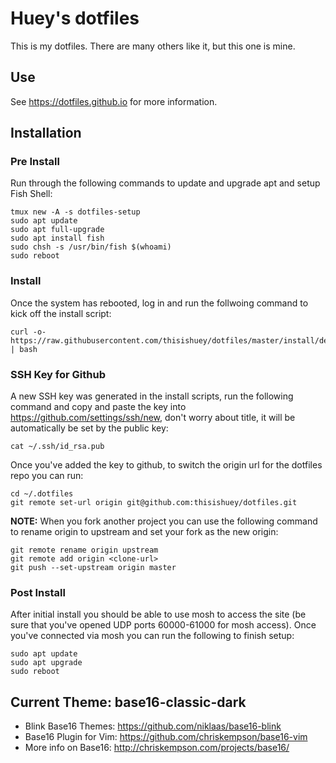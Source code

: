 # Huey's dotfiles

This is my dotfiles. There are many others like it, but this one is mine.

## Use

See https://dotfiles.github.io for more information.

## Installation

### Pre Install

Run through the following commands to update and upgrade apt and setup Fish Shell:

```
tmux new -A -s dotfiles-setup
sudo apt update
sudo apt full-upgrade
sudo apt install fish
sudo chsh -s /usr/bin/fish $(whoami)
sudo reboot
```

### Install

Once the system has rebooted, log in and run the follwoing command to kick off the install script:

```
curl -o- https://raw.githubusercontent.com/thisishuey/dotfiles/master/install/debian.sh | bash
```

### SSH Key for Github

A new SSH key was generated in the install scripts, run the following command and copy and paste the key into https://github.com/settings/ssh/new, don't worry about title, it will be automatically be set by the public key:

```
cat ~/.ssh/id_rsa.pub
```

Once you've added the key to github, to switch the origin url for the dotfiles repo you can run:

```
cd ~/.dotfiles
git remote set-url origin git@github.com:thisishuey/dotfiles.git
```

**NOTE:** When you fork another project you can use the following command to rename origin to upstream and set your fork as the new origin:

```
git remote rename origin upstream
git remote add origin <clone-url>
git push --set-upstream origin master
```

### Post Install

After initial install you should be able to use mosh to access the site (be sure that you've opened UDP ports 60000-61000 for mosh access). Once you've connected via mosh you can run the following to finish setup:

```
sudo apt update
sudo apt upgrade
sudo reboot
```

## Current Theme: base16-classic-dark

- Blink Base16 Themes: https://github.com/niklaas/base16-blink
- Base16 Plugin for Vim: https://github.com/chriskempson/base16-vim
- More info on Base16: http://chriskempson.com/projects/base16/
